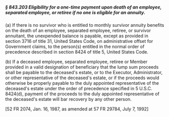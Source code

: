 ##### § 843.203 Eligibility for a one-time payment upon death of an employee, separated employee, or retiree if no one is eligible for an annuity. #####

(a) If there is no survivor who is entitled to monthly survivor annuity benefits on the death of an employee, separated employee, retiree, or survivor annuitant, the unexpended balance is payable, except as provided in section 3716 of title 31, United States Code, on administrative offset for Government claims, to the person(s) entitled in the normal order of precedence described in section 8424 of title 5, United States Code.

(b) If a deceased employee, separated employee, retiree or Member provided in a valid designation of beneficiary that the lump sum proceeds shall be payable to the deceased's estate, or to the Executor, Administrator, or other representative of the deceased's estate, or if the proceeds would otherwise be properly payable to the duly appointed representative of the deceased's estate under the order of precedence specified in 5 U.S.C. 8424(d), payment of the proceeds to the duly appointed representative of the deceased's estate will bar recovery by any other person.

[52 FR 2074, Jan. 16, 1987, as amended at 57 FR 29784, July 7, 1992]